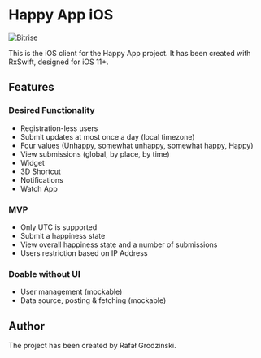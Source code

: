 # Happy App iOS
[![Bitrise](https://img.shields.io/bitrise/30fc743afb98226a/master.svg?token=pfu9JO5Q4ASvqkSoWuAZgQ&style=plastic&label=Bitrise)]()

This is the iOS client for the Happy App project. It has been created with RxSwift, designed for iOS 11+.

## Features
### Desired Functionality
* Registration-less users
* Submit updates at most once a day (local timezone)
* Four values (Unhappy, somewhat unhappy, somewhat happy, Happy)
* View submissions (global, by place, by time)
* Widget
* 3D Shortcut
* Notifications
* Watch App

### MVP
* Only UTC is supported
* Submit a happiness state
* View overall happiness state and a number of submissions
* Users restriction based on IP Address

### Doable without UI
* User management (mockable)
* Data source, posting & fetching (mockable)

## Author
The project has been created by Rafał Grodziński.